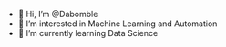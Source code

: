 - 👋 Hi, I’m @Dabomble
- 👀 I’m interested in Machine Learning and Automation
- 🌱 I’m currently learning Data Science


<!---
Dabomble/Dabomble is a ✨ special ✨ repository because its `README.md` (this file) appears on your GitHub profile.
You can click the Preview link to take a look at your changes.
--->
